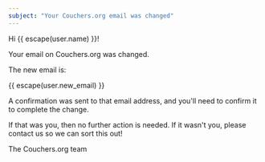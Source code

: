 ```yaml
---
subject: "Your Couchers.org email was changed"
---
```


Hi {{ escape(user.name) }}!

Your email on Couchers.org was changed.

The new email is:

{{ escape(user.new_email) }}

A confirmation was sent to that email address, and you'll need to confirm it to complete the change.

If that was you, then no further action is needed. If it wasn't you, please contact us so we can sort this out!

The Couchers.org team
